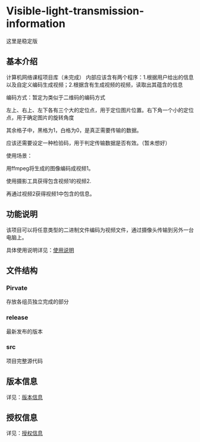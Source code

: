 # Visible-light-transmission-information

这里是稳定版

## 基本介绍

计算机网络课程项目库（未完成）
内部应该含有两个程序：1.根据用户给出的信息以及自定义编码生成视频；2.根据含有生成视频的视频，读取出其蕴含的信息


编码方式：暂定为类似于二维码的编码方式

左上、右上、左下各有三个大的定位点，用于定位图片位置。右下角一个小的定位点，用于确定图片的旋转角度

其余格子中，黑格为1，白格为0，是真正需要传输的数据。

应该还需要设定一种检验码，用于判定传输数据是否有效。（暂未想好）

使用场景：

用ffmpeg将生成的图像编码成视频1。

使用摄影工具获得包含视频1的视频2.

再通过视频2获得视频1中包含的信息。

## 功能说明

该项目可以将任意类型的二进制文件编码为视频文件，通过摄像头传输到另外一台电脑上。

具体使用说明详见：[使用说明](https://github.com/facedawn/Visible-light-transmission-information/blob/main/src/readme.md)



## 文件结构

### Pirvate

存放各组员独立完成的部分

### release

最新发布的版本

### src

项目完整源代码



## 版本信息

详见：[版本信息](https://github.com/facedawn/Visible-light-transmission-information/blob/main/src/readme.md)



## 授权信息

详见：[授权信息](https://github.com/facedawn/Visible-light-transmission-information/blob/main/LICENSE)